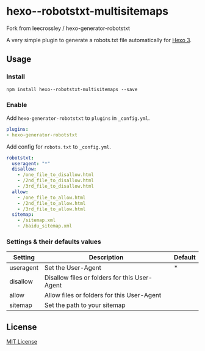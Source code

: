 # hexo--robotstxt-multisitemaps
Fork from leecrossley / hexo-generator-robotstxt

A very simple plugin to generate a robots.txt file automatically for [Hexo 3](https://npmjs.org/package/hexo).

## Usage

### Install

```
npm install hexo--robotstxt-multisitemaps --save
```

### Enable

Add `hexo-generator-robotstxt` to `plugins` in `_config.yml`.

``` yaml
plugins:
- hexo-generator-robotstxt
```

Add config for `robots.txt` to `_config.yml`.
``` yaml
robotstxt:
  useragent: "*"
  disallow:
    - /one_file_to_disallow.html
    - /2nd_file_to_disallow.html
    - /3rd_file_to_disallow.html
  allow:
    - /one_file_to_allow.html
    - /2nd_file_to_allow.html
    - /3rd_file_to_allow.html
  sitemap: 
    - /sitemap.xml
    - /baidu_sitemap.xml
```

### Settings & their defaults values

| Setting   | Description                                   | Default |
| --------- | --------------------------------------------- | ------- |
| useragent | Set the User-Agent                            | *       |
| disallow  | Disallow files or folders for this User-Agent |         |
| allow     | Allow files or folders for this User-Agent    |         |
| sitemap   | Set the path to your sitemap                  |         |

## License

[MIT License](http://ilee.mit-license.org)
